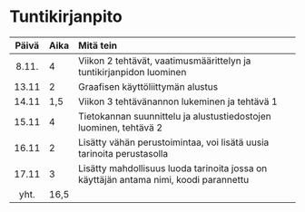 # Tuntikirjanpito

| Päivä | Aika | Mitä tein |
| :----:|:-----| :-----|
| 8.11. | 4    | Viikon 2 tehtävät, vaatimusmäärittelyn ja tuntikirjanpidon luominen |
| 13.11 | 2    | Graafisen käyttöliittymän alustus |
| 14.11 | 1,5  | Viikon 3 tehtävänannon lukeminen ja tehtävä 1 |
| 15.11 | 4    | Tietokannan suunnittelu ja alustustiedostojen luominen, tehtävä 2 |
| 16.11 | 2    | Lisätty vähän perustoimintaa, voi lisätä uusia tarinoita perustasolla |
| 17.11 | 3    | Lisätty mahdollisuus luoda tarinoita jossa on käyttäjän antama nimi, koodi parannettu |
| yht.  | 16,5 | |